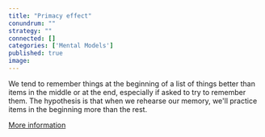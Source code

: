 ```yaml
---
title: "Primacy effect"
conundrum: ""
strategy: ""
connected: []
categories: ['Mental Models']
published: true
image: 
---
```


We tend to remember things at the beginning of a list of things better than items in the middle or at the end, especially if asked to try to remember them. The hypothesis is that when we rehearse our memory, we'll practice items in the beginning more than the rest.

[More information](https://en.wikipedia.org/wiki/Serial_position_effect#Primacy_effect)


